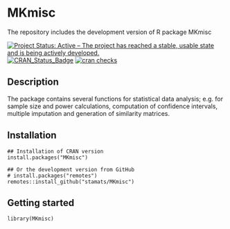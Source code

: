 # MKmisc
The repository includes the development version of R package MKmisc

[![Project Status: Active – The project has reached a stable, usable state and is being actively developed.](https://www.repostatus.org/badges/latest/active.svg)](https://www.repostatus.org/#active)
[![CRAN_Status_Badge](http://www.r-pkg.org/badges/version/MKmisc)](http://cran.r-project.org/package=MKmisc)
[![cran checks](https://cranchecks.info/badges/summary/MKmisc)](https://cran.r-project.org/web/checks/check_results_MKmisc.html)

## Description
The package contains several functions for statistical data analysis; e.g. for 
sample size and power calculations, computation of confidence intervals, 
multiple imputation and generation of similarity matrices.


## Installation

```{r, eval = FALSE}
## Installation of CRAN version
install.packages("MKmisc")

## Or the development version from GitHub
# install.packages("remotes")
remotes::install_github("stamats/MKmisc")
```

## Getting started

```{r}
library(MKmisc)
```

